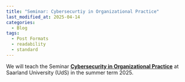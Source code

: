 ```yaml
---
title: "Seminar: Cybersecurtiy in Organizational Practice"
last_modified_at: 2025-04-14
categories:
  - Blog
tags:
  - Post Formats
  - readability
  - standard
---
```


We will teach the Seminar [__Cybersecurity in Organizational Practice__](https://cms.cispa.saarland/orgsec25/) at Saarland University (UdS) in the summer term 2025.